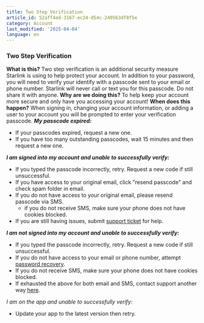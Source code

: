 ```yaml
---
title: Two Step Verification
article_id: 52aff4ed-3167-ec24-d54c-249563df8f5e
category: Account
last_modified: '2025-04-04'
language: en
---
```


### Two Step Verification
**What is this?** Two step verification is an additional security measure Starlink is using to help protect your account. In addition to your password, you will need to verify your identify with a passcode sent to your email or phone number. Starlink will never call or text you for this passcode. Do not share it with anyone.
**Why are we doing this?** To help keep your account more secure and only have you accessing your account! 
**When does this happen?** When signing in, changing your account information, or adding a user to your account you will be prompted to enter your verification passcode.
_**My passcode expired:**_
  * If your passcodes expired, request a new one. 
  * If you have too many outstanding passcodes, wait 15 minutes and then request a new one.


_**I am signed into my account and unable to successfully verify:**_
  * If you typed the passcode incorrectly, retry. Request a new code if still unsuccessful. 
  * If you have access to your original email, click "resend passcode" and check spam folder in email. 
  * If you do not have access to your original email, please resend passcode via SMS.
    * if you do not receive SMS, make sure your phone does not have cookies blocked.
  * If you are still having issues, submit [support ticket](https://www.starlink.com/support/article/<https:/support.starlink.com/>) for help.


_**I am not signed into my account and unable to successfully verify:**_
  * If you typed the passcode incorrectly, retry. Request a new code if still unsuccessful. 
  * If you do not have access to your email or phone number, attempt [password recovery](https://www.starlink.com/support/article/<https:/www.starlink.com/auth/forgot-password>).
  * If you do not receive SMS, make sure your phone does not have cookies blocked.
  * If exhausted the above for both email and SMS, contact support another way [here](https://www.starlink.com/support/article/<https:/www.starlink.com/support/guest-contact?source=two_step_verification_faq>).


_I am on the app and unable to successfully verify:_
  * Update your app to the latest version then retry.